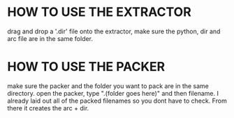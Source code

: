 # HOW TO USE THE EXTRACTOR
drag and drop a '.dir' file onto the extractor, make sure the python, dir and arc file are in the same folder.

# HOW TO USE THE PACKER
make sure the packer and the folder you want to pack are in the same directory.
open the packer, type ".\(folder goes here)" and then filename. I already laid out
all of the packed filenames so you dont have to check. From there it creates the arc + dir.
